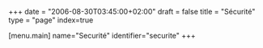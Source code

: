 +++
date = "2006-08-30T03:45:00+02:00"
draft = false
title = "Sécurité"
type = "page"
index=true

[menu.main]
name="Securité"
identifier="securite"
+++

